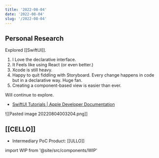 ```yaml
---
title: '2022-08-04'
date: '2022-08-04'
slug: '/2022-08-04'
---
```


## Personal Research

Explored [[SwiftUI]].

1. I Love the declarative interface.
2. It Feels like using React (or even better.)
3. Xcode is still heavy.
4. Happy to quit fiddling with Storyboard. Every change happens in code but in a declarative way. Huge fan.
5. Creating a component-based view is easier than ever.

Will continue to explore.

- [SwiftUI Tutorials | Apple Developer Documentation](https://developer.apple.com/tutorials/swiftui)

![[Pasted image 20220804003204.png]]

## [[CELLO]]

- Intermediary PoC Product: [[ULLO]]

import WIP from '@site/src/components/WIP'

<WIP />
